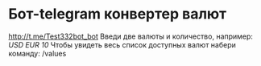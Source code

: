 # Бот-telegram конвертер валют
http://t.me/Test332bot_bot
Введи две валюты и количество, например: *USD EUR 10* Чтобы увидеть весь список доступных валют набери команду: /values
